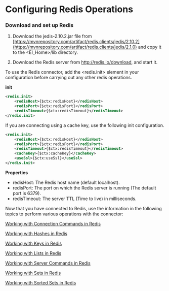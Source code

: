# Configuring Redis Operations

### Download and set up Redis

1. Download the jedis-2.10.2.jar file from [https://mvnrepository.com/artifact/redis.clients/jedis/2.10.2](https://mvnrepository.com/artifact/redis.clients/jedis/2.1.0) and copy it to the <EI_Home>/lib directory.

2. Download the Redis server from http://redis.io/download, and start it.

To use the Redis connector, add the <redis.init> element in your configuration before carrying out any other redis operations.

**init**
```xml
<redis.init>
    <redisHost>{$ctx:redisHost}</redisHost>
    <redisPort>{$ctx:redisPort}</redisPort>
    <redisTimeout>{$ctx:redisTimeout}</redisTimeout>
</redis.init>
```
If you are connecting using a cache key, use the following init configuration.

```xml
<redis.init>
    <redisHost>{$ctx:redisHost}</redisHost>
    <redisPort>{$ctx:redisPort}</redisPort>
    <redisTimeout>{$ctx:redisTimeout}</redisTimeout>
    <cacheKey>{$ctx:cacheKey}</cacheKey>
    <useSsl>{$ctx:useSsl}</useSsl>
</redis.init>
```

**Properties** 
* redisHost: The Redis host name (default localhost).
* redisPort: The port on which the Redis server is running (The default port is 6379).
* redisTimeout: The server TTL (Time to live) in milliseconds.


Now that you have connected to Redis, use the information in the following topics to perform various operations with the connector:

[Working with Connection Commands in Redis](workingWithConnectionInRedis.md)

[Working with Hashes in Redis](workingWithHashesInRedis.md)

[Working with Keys in Redis](workingWithKeysInRedis.md)

[Working with Lists in Redis](workingWithListsInRedis.md)

[Working with Server Commands in Redis](workingWithServerInRedis.md)

[Working with Sets in Redis](workingWithSetsInRedis.md)

[Working with Sorted Sets in Redis](workingWithSortedSetsInRedis.md)
